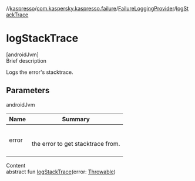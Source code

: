 //[kaspresso](../../index.md)/[com.kaspersky.kaspresso.failure](../index.md)/[FailureLoggingProvider](index.md)/[logStackTrace](log-stack-trace.md)



# logStackTrace  
[androidJvm]  
Brief description  


Logs the error's stacktrace.



## Parameters  
  
androidJvm  
  
|  Name|  Summary| 
|---|---|
| error| <br><br>the error to get stacktrace from.<br><br>
  
  
Content  
abstract fun [logStackTrace](log-stack-trace.md)(error: [Throwable](https://kotlinlang.org/api/latest/jvm/stdlib/kotlin/-throwable/index.html))  



